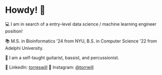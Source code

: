 # Howdy! 🤠

💻 I am in search of a entry-level data science / machine learning engineer position!

📚 M.S. in Bioinformatics '24 from NYU, B.S. in Computer Science '22 from Adelphi University.

🎼 I am a self-taught guitarist, bassist, and percussionist.

💬 LinkedIn: [torreswill](https://www.linkedin.com/in/torreswill) 💭 Instagram: [@torrwill](https://www.instagram.com/torrwill/)
